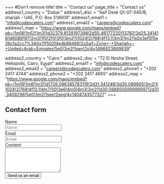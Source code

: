 +++
#Don't remove title!
title = "Contact us"
page_title = "Contact us"
address1_country = "Dubai:"
address1_disc = "Saif Desk Q1-07-045/B, sharjah - UAE, P.O. Box 514609"
address1_email1 = "info@codescalers.com"
address1_email2 = "careers@codescalers.com"
address1_map = "https://www.google.com/maps/embed?pb=!1m18!1m12!1m3!1d32379.8129197398!2d55.46177220113782!3d25.341418146089197!2m3!1f0!2f0!3f0!3m2!1i1024!2i768!4f13.1!3m3!1m2!1s0x3ef5f5e36cfa2cc7%3A0x11f502f4edb88468!2sSaif+Zone+-+Sharjah+-+United+Arab+Emirates!5e0!3m2!1sen!2s!4v1496823869839"



address2_country = "Cairo:"
address2_disc = "72 El Nozha Street, Heliopolis, Cairo, Egypt"
address2_email1 = "info@codescalers.com"
address2_email2 = "careers@codescalers.com"
address2_phone1 = "+202 2417 4744"
address2_phone2 = "+202 2417 4655"
address2_map = "https://www.google.com/maps/embed?pb=!1m18!1m8!1m3!1d1726.096385783119!2d31.341248!3d30.088665!3m2!1i1024!2i768!4f13.1!4m7!1i0!3e6!4m0!4m3!3m2!1d30.088850599999997!2d31.3408296!5e0!3m2!1sen!2seg!4v1404743577327"
+++
<div class="row" id="test">
  <div class="col-md-offset-3 col-md-6">
    <h2 class="title">Contact form</h2>
    <form class="form-horizontal contact_form" method="POST" name="contact_form" action="//formspree.io/nayer@codescalers.com">
      <div class="alert" style="display: none"></div>
      <input type="hidden" name="_next" value="/thanks" />
      <input type="hidden" name="smtp_key" value="None">
      <input type="hidden" name="receiver_email" value="contact@codescalers.com">
      <input type="hidden" name="format" value="json">
      <input type="hidden" name="subject" value="About CodeScalers.com">
      <div style="display: none">
        <input type="text" id="honeypot" name="honeypot">
      </div>
      <div class="form-group">
        <label for="sender_name" class="col-md-2 control-label">Name</label>
        <div class="col-md-10">
          <input name="name" required placeholder="Name" class="form-control input-lg" type="text">
        </div>
      </div>
      <div class="form-group">
        <label for="sender_email" class="col-md-2 control-label">Email</label>
        <div class="col-md-10">
          <input name="_replyto" required placeholder="Email" class="form-control input-lg"  type="email">
        </div>
      </div>
      <div class="form-group">
        <label for="body" class="col-md-2 control-label">Content</label>
        <div class="col-md-10">
          <textarea id="message" name="message" required rows="5" class="form-control input-lg"></textarea>
        </div>
      </div>
      <div class="form-group">
        <div class="col-md-offset-2 col-md-10">
          <button type="submit" id="submit" name="submit" class="btn btn-lead btn-lg" data-loading-text="Sending..."> Send us an email </button>
        </div>
      </div>
    </form>
  </div>
  <div class="row"> </div>
</div>

